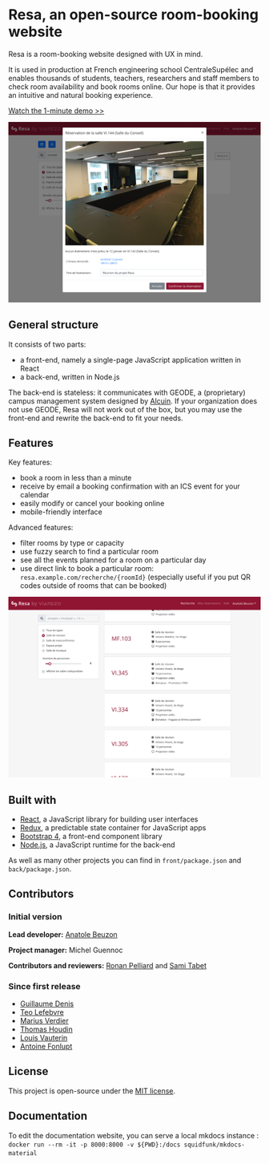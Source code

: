 # Resa, an open-source room-booking website

Resa is a room-booking website designed with UX in mind.

It is used in production at French engineering school CentraleSupélec and enables thousands of students, teachers, researchers and staff members to check room availability and book rooms online. Our hope is that it provides an intuitive and natural booking experience.

[Watch the 1-minute demo >>](https://vimeo.com/250163250)

![The booking pop-up](docs/assets/booking-popup.png)

## General structure

It consists of two parts:

- a front-end, namely a single-page JavaScript application written in React
- a back-end, written in Node.js

The back-end is stateless: it communicates with GEODE, a (proprietary) campus management system designed by [Alcuin](http://www.alcuin.com/). If your organization does not use GEODE, Resa will not work out of the box, but you may use the front-end and rewrite the back-end to fit your needs.

## Features

Key features:

- book a room in less than a minute
- receive by email a booking confirmation with an ICS event for your calendar
- easily modify or cancel your booking online
- mobile-friendly interface

Advanced features:

- filter rooms by type or capacity
- use fuzzy search to find a particular room
- see all the events planned for a room on a particular day
- use direct link to book a particular room: `resa.example.com/recherche/{roomId}` (especially useful if you put QR codes outside of rooms that can be booked)

![The room list](docs/assets/room-list.png)

## Built with

- [React](https://reactjs.org/), a JavaScript library for building user interfaces
- [Redux](https://redux.js.org/), a predictable state container for JavaScript apps
- [Bootstrap 4](https://getbootstrap.com), a front-end component library
- [Node.js](https://nodejs.org/en/), a JavaScript runtime for the back-end

As well as many other projects you can find in `front/package.json` and `back/package.json`.

## Contributors

### Initial version

**Lead developer:** [Anatole Beuzon](https://github.com/anatolebeuzon)

**Project manager:** Michel Guennoc

**Contributors and reviewers:** [Ronan Pelliard](https://github.com/rpelliard) and [Sami Tabet](https://github.com/sfluor)

### Since first release

- [Guillaume Denis](https://github.com/silently)
- [Teo Lefebvre](https://github.com/TeoLefebvre)
- [Marius Verdier](https://github.com/marius-verdier)
- [Thomas Houdin](https://github.com/gamma3591)
- [Louis Vauterin](https://github.com/Louis-Vauterin)
- [Antoine Fonlupt](https://github.com/Antoine-Fonlupt)

## License

This project is open-source under the [MIT license](LICENSE.md).

## Documentation

To edit the documentation website, you can serve a local mkdocs instance : `docker run --rm -it -p 8000:8000 -v ${PWD}:/docs squidfunk/mkdocs-material`
